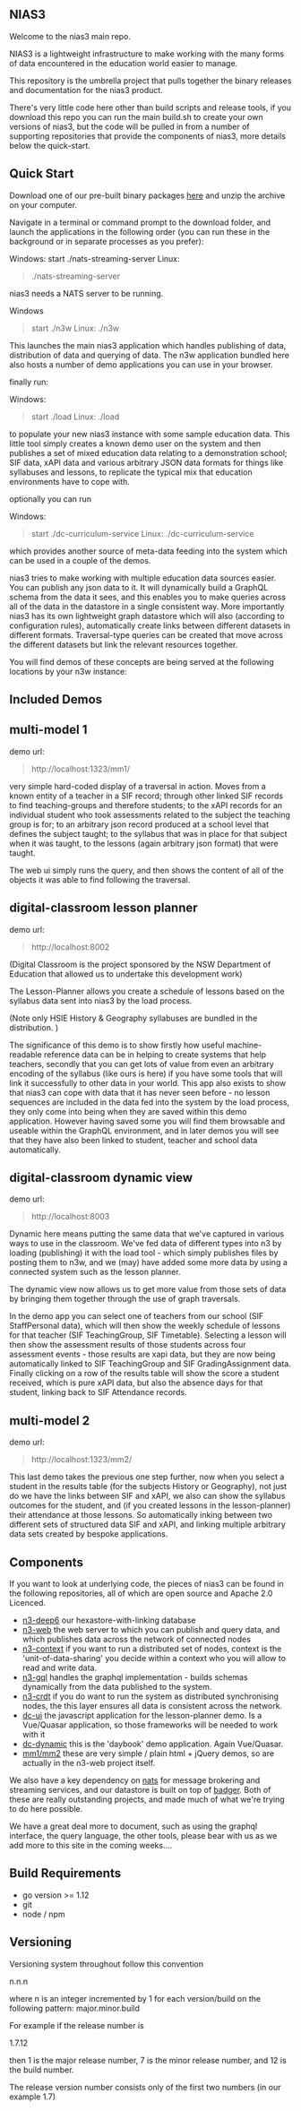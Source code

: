 


## NIAS3
Welcome to the nias3 main repo.

NIAS3 is a lightweight infrastructure to make working with the many forms of data encountered in the education world easier to manage.

This repository is the umbrella project that pulls together the binary releases and documentation for the nias3 product.

There's very little code here other than build scripts and release tools, if you download this repo you can run the main build.sh to create your own versions of nias3, but the code will be pulled in from a number of supporting repositories that provide the components of nias3, more details below the quick-start.

## Quick Start
Download one of our pre-built binary packages [here](https://github.com/nsip/n3/releases)
and unzip the archive on your computer.

Navigate in a terminal or command prompt to the download folder, and launch the applications in the following order (you can run these in the background or in separate processes as you prefer):

Windows:
start ./nats-streaming-server
Linux:
> ./nats-streaming-server

nias3 needs a NATS server to be running.

Windows
> start ./n3w
Linux:
> ./n3w 

This launches the main nias3 application which handles publishing of data, distribution of data and querying of data.
The n3w application bundled here also hosts a number of demo applications you can use in your browser.

finally run:

Windows:
> start ./load
Linux:
> ./load

to populate your new nias3 instance with some sample education data. This little tool simply creates a known demo user on the system and then publishes a set of mixed education data relating to a demonstration school; SIF data, xAPI data and various arbitrary JSON data formats for things like syllabuses and lessons, to replicate the typical mix that education environments have to cope with.

optionally you can run 

Windows:
> start ./dc-curriculum-service
Linux:
> ./dc-curriculum-service

which provides another source of meta-data feeding into the system which can be used in a couple of the demos.

nias3 tries to make working with multiple education data sources easier.
You can publish any json data to it.
It will dynamically build a GraphQL schema from the data it sees, and this enables you to make queries across all of the data in the datastore in a single consistent way.
More importantly nias3 has its own lightweight graph datastore which will also (according to configuration rules), automatically create links between different datasets in different formats.
Traversal-type queries can be created that move across the different datasets but link the relevant resources together.

You will find demos of these concepts are being served at the following locations by your n3w instance:

## Included Demos
## multi-model 1
demo url:
> http://localhost:1323/mm1/

very simple hard-coded display of a traversal in action.
Moves from a known entity of a teacher in a SIF record; through other linked SIF records to find teaching-groups and therefore students; to the xAPI records for an individual student who took assessments related to the subject the teaching group is for; to an arbitrary json record produced at a school level that defines the subject taught; to the syllabus that was in place for that subject when it was taught, to the lessons (again arbitrary json format) that were taught.

The web ui simply runs the query, and then shows the content of all of the objects it was able to find following the traversal.

## digital-classroom lesson planner 

demo url:
> http://localhost:8002

(Digital Classroom is the project sponsored by the NSW Department of Education that allowed us to undertake this development work)

The Lesson-Planner allows you create a schedule of lessons based on the syllabus data sent into nias3 by the load process.

(Note only HSIE History & Geography syllabuses are bundled in the distribution. )

The significance of this demo is to show firstly how useful machine-readable reference data can be in helping to create systems that help teachers, secondly that you can get lots of value from even an arbitrary encoding of the syllabus (like ours is here) if you have some tools that will link it successfully to other data in your world.
This app also exists to show that nias3 can cope with data that it has never seen before -  no lesson sequences are included in the data fed into the system by the load process, they only come into being when they are saved within this demo application.
However having saved some you will find them browsable and useable within the GraphQL environment, and in later demos you will see that they have also been linked to student, teacher and school data automatically.

## digital-classroom dynamic view

demo url:

> http://localhost:8003

Dynamic here means putting the same data that we've captured in various ways to use in the classroom.
We've fed data of different types into n3 by loading (publishing) it with the load tool - which simply publishes files by posting them to n3w, and we (may) have added some more data by using a connected system such as the lesson planner.

The dynamic view now allows us to get more value from those sets of data by bringing them together through the use of graph traversals.

In the demo app you can select one of teachers from our school (SIF StaffPersonal data), which will then show the weekly schedule of lessons for that teacher (SIF TeachingGroup, SIF Timetable).
Selecting a lesson will then show the assessment results of those students across four assessment events - those results are xapi data, but they are now being automatically linked to SIF TeachingGroup and SIF GradingAssignment data.
Finally clicking on a row of the results table will show the score a student received, which is pure xAPI data, but also the absence days for that student, linking back to SIF Attendance records.

## multi-model 2


demo url:
> http://localhost:1323/mm2/
 
 This last demo takes the previous one step further, now when you select a student in the results table (for the subjects History or Geography), not just do we have the links between SIF and xAPI, we also can show the syllabus outcomes for the student, and (if you created lessons in the lesson-planner) their attendance at those lessons.
 So automatically inking between two different sets of structured data SIF and xAPI, and linking multiple arbitrary data sets created by bespoke applications.

## Components


If you want to look at underlying code, the pieces of nias3 can be found in the following repositories, all of which are open source and Apache 2.0 Licenced.

+ [n3-deep6](https://github.com/nsip/n3-deep6) our hexastore-with-linking database
+ [n3-web](https://github.com/nsip/n3-web) the web server to which you can publish and query data, and which publishes data across the network of connected nodes
+ [n3-context](https://github.com/nsip/n3-context) if you want to run a distributed set of nodes, context is the 'unit-of-data-sharing' you decide within a context who you will allow to read and write data.
+ [n3-gql](https://github.com/nsip/n3-gql) handles the graphql implementation - builds schemas dynamically from the data published to the system.
+ [n3-crdt](https://github.com/nsip/n3-crdt) if you do want to run the system as distributed synchronising nodes, the this layer ensures all data is consistent across the network.
+ [dc-ui](https://github.com/nsip/DC-UI) the javascript application for the lesson-planner demo. Is a Vue/Quasar application, so those frameworks will be needed to work with it
+ [dc-dynamic](https://github.com/nsip/dc-dynamic) this is the 'daybook' demo application. Again Vue/Quasar.
+ [mm1/mm2](https://github.com/nsip/n3-web/tree/master/server/n3w/public) these are very simple / plain html + jQuery demos, so are actually in the n3-web project itself.

We also have a key dependency on [nats](https://github.com/nats-io) for message brokering and streaming services, and our datastore is built on top of [badger](https://github.com/dgraph-io/badger).
Both of these are really outstanding projects, and made much of what we're trying to do here possible.

 We have a great deal more to document, such as using the graphql interface, the query language, the other tools, please bear with us as we add more to this site in the coming weeks....



## Build Requirements

* go version >= 1.12
* git
* node / npm


## Versioning

Versioning system throughout follow this convention

n.n.n

where n is an integer incremented by 1 for each version/build on the following pattern: major.minor.build

For example if the release number is

1.7.12

then 1 is the major release number, 7 is the minor release number, and 12 is the build number.

The release version number consists only of the first two numbers (in our example 1.7)


